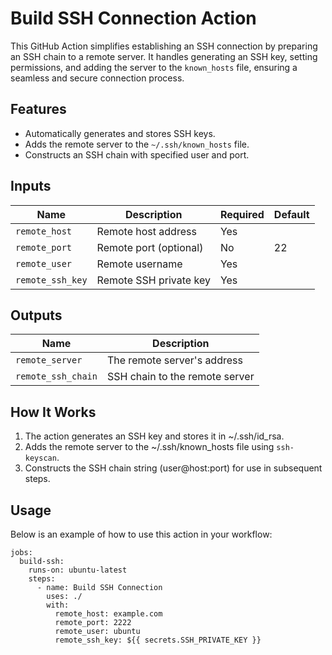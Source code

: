 # Build SSH Connection Action

This GitHub Action simplifies establishing an SSH connection by preparing an SSH chain to a remote server. It handles generating an SSH key, setting permissions, and adding the server to the `known_hosts` file, ensuring a seamless and secure connection process.

## Features

- Automatically generates and stores SSH keys.
- Adds the remote server to the `~/.ssh/known_hosts` file.
- Constructs an SSH chain with specified user and port.

## Inputs

| Name             | Description              | Required | Default |
|------------------|--------------------------|----------|---------|
| `remote_host`    | Remote host address      | Yes      |         |
| `remote_port`    | Remote port (optional)   | No       | 22      |
| `remote_user`    | Remote username          | Yes      |         |
| `remote_ssh_key` | Remote SSH private key   | Yes      |         |

## Outputs

| Name                | Description                        |
|---------------------|------------------------------------|
| `remote_server`     | The remote server's address        |
| `remote_ssh_chain`  | SSH chain to the remote server     |


## How It Works

1. The action generates an SSH key and stores it in ~/.ssh/id_rsa.
2. Adds the remote server to the ~/.ssh/known_hosts file using `ssh-keyscan`.
3. Constructs the SSH chain string (user@host:port) for use in subsequent steps.
 
## Usage

Below is an example of how to use this action in your workflow:

```
jobs:
  build-ssh:
    runs-on: ubuntu-latest
    steps:
      - name: Build SSH Connection
        uses: ./
        with:
          remote_host: example.com
          remote_port: 2222
          remote_user: ubuntu
          remote_ssh_key: ${{ secrets.SSH_PRIVATE_KEY }}
```
